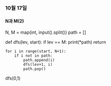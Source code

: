 ### 10월 17일 ###

#### N과 M(2) ####

N, M = map(int, input().split())
path = []

def dfs(lev, start):
    if lev == M:
        print(*path)
        return

    for i in range(start, N+1):
        if i not in path:
            path.append(i)
            dfs(lev+1, i)
            path.pop()

dfs(0,1)
